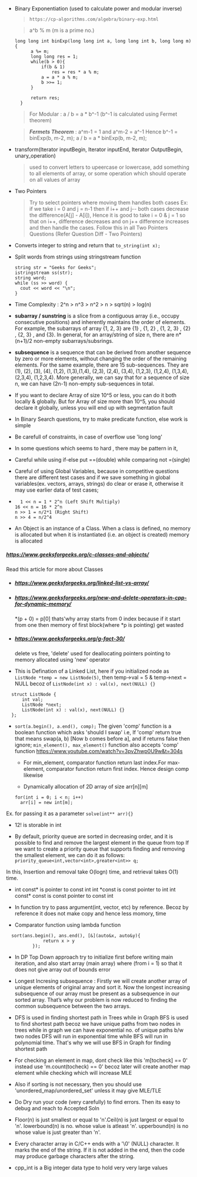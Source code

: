 - Binary Exponentiation (used to calculate power and modular inverse)

  > `https://cp-algorithms.com/algebra/binary-exp.html`

  > a^b % m (m is a prime no.)

  ```
  long long int binExp(long long int a, long long int b, long long m){
        a %= m;
        long long res = 1;
        while(b > 0){
            if(b & 1)
                res = res * a % m;
            a = a * a % m;
            b >>= 1;
        }

        return res;
    }

  ```

  > For Modular : a / b = a \* b^-1 (b^-1 is calculated using Fermet theorem)

  > **_Fermets Theorem_** : a^m-1 = 1 and a^m-2 = a^-1
  > Hence b^-1 = binExp(b, m-2, m);
  > a / b = a \* binExp(b, m-2, m);

- transform(Iterator inputBegin, Iterator inputEnd, Iterator OutputBegin, unary_operation)
  > used to convert letters to upeercase or lowercase, add something to all elements of array, or some operation which should operate on all values of array
- Two Pointers

  > Try to select pointers where moving them handles both cases
  > Ex: if we take i = 0 and j = n-1 then if i++ and j-- both cases
  > decrease the difference(A[j] - A[i]), Hence it is good to take
  > i = 0 & j = 1 so that on i++, difference decreases and on j++
  > difference increases and then handle the cases.
  > Follow this in all Two Pointers Questions
  > (Refer Question Diff - Two Pointers)

- Converts integer to string and return that
  `to_string(int x);`

- Split words from strings using stringstream function

  ```
  string str = "Geeks for Geeks";
  istringstream ss(str);
  string word;
  while (ss >> word) {
    cout << word << "\n";
  }

  ```

- Time Complexity :
  2^n > n^3 > n^2 > n > sqrt(n) > log(n)

- **subarray / sunstring** is a slice from a contiguous array (i.e., occupy consecutive positions) and inherently maintains the order of elements. For example, the subarrays of array {1, 2, 3} are {1} , {1, 2} , {1, 2, 3} , {2} , {2, 3} , and {3}. In general, for an array/string of size n, there are n\*(n+1)/2 non-empty subarrays/subsrings.

- **subsequence** is a sequence that can be derived from another sequence by zero or more elements, without changing the order of the remaining elements.
  For the same example, there are 15 sub-sequences. They are (1), (2), (3), (4), (1,2), (1,3),(1,4), (2,3), (2,4), (3,4), (1,2,3), (1,2,4), (1,3,4), (2,3,4), (1,2,3,4). More generally, we can say that for a sequence of size n, we can have (2n-1) non-empty sub-sequences in total.

- If you want to declare Array of size 10^5 or less, you can do it both locally & globally. But for Array of size more than 10^5, you should declare it globally, unless you will end up with segmentation fault

- In Binary Search questions, try to make predicate function, else work is simple

- Be carefull of constraints, in case of overflow use 'long long'

- In some questions which seems to hard , there may be pattern in it,

- Careful while using if-else put ==(double) while comparing not =(single)

- Careful of using Global Variables, because in competitive questions there are different test cases and if we save something in global variables(ex. vectors, arrays, strings) do clear or erase it, otherwise it may use earlier data of test cases;

- ```
    1 << n = 1 * 2^n (Left Shift Multiply)
  16 << n = 16 * 2^n
  n >> 1 = n/2*1 (Right Shift)
  n >> 4 = n/2^4
  ```

- An Object is an instance of a Class. When a class is defined, no memory is allocated but when it is instantiated (i.e. an object is created) memory is allocated

##### https://www.geeksforgeeks.org/c-classes-and-objects/

Read this article for more about Classes

- ##### https://www.geeksforgeeks.org/linked-list-vs-array/

- ##### https://www.geeksforgeeks.org/new-and-delete-operators-in-cpp-for-dynamic-memory/

  \*(p + 0) = p[0] thats'why array starts from 0 index because if it start from one then memory of first block(where \*p is pointing) get wasted

- ##### https://www.geeksforgeeks.org/g-fact-30/

  delete vs free, 'delete' used for deallocating pointers pointing to memory allocated using 'new' operator

- This is Defination of a Linked List, here if you initialized node as `ListNode *temp = new ListNode(5)`, then temp->val = 5 & temp->next = NULL becoz of `ListNode(int x) : val(x), next(NULL) {}`

```
  struct ListNode {
      int val;
      ListNode *next;
      ListNode(int x) : val(x), next(NULL) {}
  };
```

- `sort(a.begin(), a.end(), comp);`
  The given 'comp' function is a boolean function which asks 'should I swap' i.e, If 'comp' return true that means swap(a, b) [Now b comes before a], and if returns false then ignore;
  `min_element(), max_element()` function also accepts 'comp' function
  https://www.youtube.com/watch?v=3pvZhwp0U9w&t=304s

  - For min_element, comparator function return last index.For max-element, comparator function return first index. Hence design comp likewise

  - Dynamically allocation of 2D array of size arr[n][m]

  ```int** arr = new int*[n];
  for(int i = 0; i < n; i++)
  	arr[i] = new int[m];
  ```

Ex. for passing it as a parameter `solve(int** arr){}`

- 12! is storable in int

- By default, priority queue are sorted in decreasing
  order, and it is possible to find and remove the largest element in the queue from top
  If we want to create a priority queue that supports finding and removing the
  smallest element, we can do it as follows:
  `priority_queue<int,vector<int>,greater<int>> q;`

In this, Insertion and removal take O(logn) time, and retrieval takes O(1) time.

- int const* is pointer to const int
  int *const is const pointer to int
  int const\* const is const pointer to const int

- In function try to pass argument(int, vector, etc) by reference. Becoz by reference it does not make copy and hence less momory, time
- Comparator function using lambda function

```
  sort(ans.begin(), ans.end(), [&](auto&x, auto&y){
              return x > y
          });
```

- In DP Top Down approach try to initialize first
  before writing main iteration, and also start array (main array)
  where (from i = 1) so that it does not give array out of bounds error

- Longest Incresing subsequence :
  Firstly we will create another array of unique elements of original array and sort it. Now the longest increasing subsequence of our array must be present as a subsequence in our sorted array. That’s why our problem is now reduced to finding the common subsequence between the two arrays.

- DFS is used in finding shortest path in Trees while in Graph BFS is used to find shortest path becoz we have unique paths from two nodes in trees while in graph we can have exponential no. of unique paths b/w two nodes
  DFS will run in exponential time while BFS will run in polynomial time. That's why we will use BFS in Graph for finding shortest path

- For checking an element in map, dont check like this 'm[tocheck] == 0'
  instead use 'm.count(tocheck) == 0' becoz later will create another map element while checking which will increase MLE

- Also if sorting is not necessary, then you should use 'unordered_map/unordered_set' unless it may give MLE/TLE

- Do Dry run your code (very carefully) to find errors. Then its easy to debug and reach to Accepted Soln

- Floor(n) is just smallest or equal to 'n'.Ceil(n) is just largest or equal to 'n'. lowerbound(n) is no. whose value is atleast 'n'. upperbound(n) is no whose value is just greater than 'n'.

- Every character array in C/C++ ends with a '\0' (NULL) character. It marks the end of the string. If it is not added in the end, then the code may produce garbage characters after the string.

- cpp_int is a Big integer data type to hold very very large values
